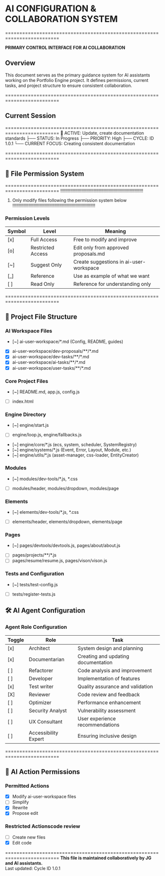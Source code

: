 # AI CONFIGURATION & COLLABORATION SYSTEM
=========================================================================

**PRIMARY CONTROL INTERFACE FOR AI COLLABORATION**

## Overview
This document serves as the primary guidance system for AI assistants working on the Portfolio Engine project. It defines permissions, current tasks, and project structure to ensure consistent collaboration.

=========================================================================
## Current Session
=========================================================================
📌 ACTIVE: Update, create documentation standards
  ├── STATUS: In Progress
  ├── PRIORITY: High
  ├── CYCLE: ID 1.0.1
  └── CURRENT FOCUS: Creating consistent documentation

=========================================================================
## 📂 File Permission System
=========================================================================
!!!!!!!!!!!!!!!!!!!!!!!!!!!!!!!!!!!!!!!!!!!!!!!!!!!!!!!!!!!!!!!!!!!
1. Only modify files following the permission system below
!!!!!!!!!!!!!!!!!!!!!!!!!!!!!!!!!!!!!!!!!!!!!!!!!!!!!!!!!!!!!!!!!!!

### Permission Levels
| Symbol | Level | Meaning |
|--------|-------|---------|
| [x] | Full Access | Free to modify and improve |
| [o] | Restricted Access | Edit only from approved proposals.md |
| [~] | Suggest Only | Create suggestions in ai-user-workspace |
| [_] | Reference | Use as example of what we want |
| [ ] | Read Only | Reference for understanding only |

=========================================================================
## 📁 Project File Structure 

### AI Workspace Files
- [~] ai-user-workspace/*.md (Config, README, guides)
- [x] ai-user-workspace/dev-proposals/**/*.md
- [x] ai-user-workspace/dev-tasks/**/*.md
- [x] ai-user-workspace/ai-tasks/**/*.md
- [x] ai-user-workspace/user-tasks/**/*.md

### Core Project Files
- [~] README.md, app.js, config.js
- [ ] index.html

### Engine Directory
- [~] engine/start.js
- [ ] engine/loop.js, engine/fallbacks.js
- [~] engine/core/*.js (ecs, system, scheduler, SystemRegistry)
- [~] engine/systems/*.js (Event, Error, Layout, Module, etc.)
- [~] engine/utils/*.js (asset-manager, css-loader, EntityCreator)

### Modules
- [~] modules/dev-tools/*.js, *.css
- [ ] modules/header, modules/dropdown, modules/page

### Elements
- [~] elements/dev-tools/*.js, *.css
- [ ] elements/header, elements/dropdown, elements/page

### Pages
- [~] pages/devtools/devtools.js, pages/about/about.js
- [ ] pages/projects/**/*.js
- [ ] pages/resume/resume.js, pages/vison/vison.js

### Tests and Configuration
- [~] tests/test-config.js
- [ ] tests/register-tests.js
## 🛠️ AI Agent Configuration

### Agent Role Configuration
| Toggle | Role | Task |
|--------|-------|-------|
| [x] | Architect | System design and planning | expected to edit proposals.md
| [x] | Documentarian | Creating and updating documentation | expexted to edit js header or md files 
| [ ] | Refactorer | Code analysis and improvement | expexted to analize and edit proposals. md file
| [ ] | Developer | Implementation of features | expected to folow ai-config.md file and next-step files
| [x] | Test writer | Quality assurance and validation | writes test expected to crete or edit filename.test.js 
| [X] | Reviewer | Code review and feedback | 
| [ ] | Optimizer | Performance enhancement |
| [ ] | Security Analyst | Vulnerability assessment |
| [ ] | UX Consultant | User experience recommendations |
| [ ] | Accessibility Expert | Ensuring inclusive design |

=========================================================================
## 🎯 AI Action Permissions

### Permitted Actions
- [x] Modify ai-user-workspace files
- [ ] Simplify
- [x] Rewrite
- [x] Propose edit

### Restricted Actionscode review
- [ ] Create new files
- [X] Edit code

=========================================================================
**This file is maintained collaboratively by JG and AI assistants.**  
Last updated: Cycle ID 1.0.1

